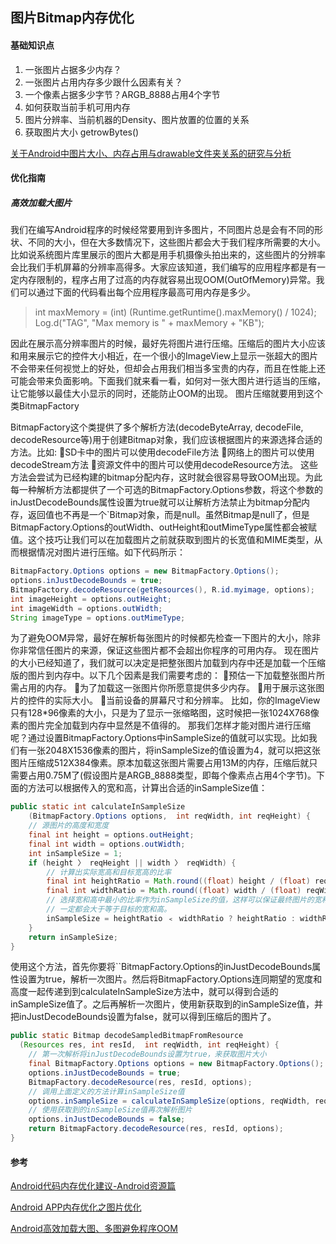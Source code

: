 ## 图片Bitmap内存优化

#### 基础知识点
1. 一张图片占据多少内存？ 
2. 一张图片占用内存多少跟什么因素有关？
3. 一个像素占据多少字节？ARGB_8888占用4个字节
4. 如何获取当前手机可用内存
5. 图片分辨率、当前机器的Density、图片放置的位置的关系
6. 获取图片大小 getrowBytes()

[关于Android中图片大小、内存占用与drawable文件夹关系的研究与分析](https://blog.csdn.net/zhaokaiqiang1992/article/details/49787117)

#### 优化指南

##### 高效加载大图片
我们在编写Android程序的时候经常要用到许多图片，不同图片总是会有不同的形状、不同的大小，但在大多数情况下，这些图片都会大于我们程序所需要的大小。比如说系统图片库里展示的图片大都是用手机摄像头拍出来的，这些图片的分辨率会比我们手机屏幕的分辨率高得多。大家应该知道，我们编写的应用程序都是有一定内存限制的，程序占用了过高的内存就容易出现OOM(OutOfMemory)异常。我们可以通过下面的代码看出每个应用程序最高可用内存是多少。
> 	int maxMemory = (int) (Runtime.getRuntime().maxMemory() / 1024);  Log.d("TAG", "Max memory is " + maxMemory + "KB");

因此在展示高分辨率图片的时候，最好先将图片进行压缩。压缩后的图片大小应该和用来展示它的控件大小相近，在一个很小的ImageView上显示一张超大的图片不会带来任何视觉上的好处，但却会占用我们相当多宝贵的内存，而且在性能上还可能会带来负面影响。下面我们就来看一看，如何对一张大图片进行适当的压缩，让它能够以最佳大小显示的同时，还能防止OOM的出现。
图片压缩就要用到这个类BitmapFactory

BitmapFactory这个类提供了多个解析方法(decodeByteArray, decodeFile, decodeResource等)用于创建Bitmap对象，我们应该根据图片的来源选择合适的方法。比如:
SD卡中的图片可以使用decodeFile方法
网络上的图片可以使用decodeStream方法
资源文件中的图片可以使用decodeResource方法。
这些方法会尝试为已经构建的bitmap分配内存，这时就会很容易导致OOM出现。为此每一种解析方法都提供了一个可选的BitmapFactory.Options参数，将这个参数的inJustDecodeBounds属性设置为true就可以让解析方法禁止为bitmap分配内存，返回值也不再是一个`Bitmap对象，而是null。虽然Bitmap是null了，但是BitmapFactory.Options的outWidth、outHeight和outMimeType属性都会被赋值。这个技巧让我们可以在加载图片之前就获取到图片的长宽值和MIME类型，从而根据情况对图片进行压缩。如下代码所示：

```java
BitmapFactory.Options options = new BitmapFactory.Options();  
options.inJustDecodeBounds = true;  
BitmapFactory.decodeResource(getResources(), R.id.myimage, options); 
int imageHeight = options.outHeight; 
int imageWidth = options.outWidth;  
String imageType = options.outMimeType;
```

为了避免OOM异常，最好在解析每张图片的时候都先检查一下图片的大小，除非你非常信任图片的来源，保证这些图片都不会超出你程序的可用内存。
现在图片的大小已经知道了，我们就可以决定是把整张图片加载到内存中还是加载一个压缩版的图片到内存中。以下几个因素是我们需要考虑的：
预估一下加载整张图片所需占用的内存。
为了加载这一张图片你所愿意提供多少内存。
用于展示这张图片的控件的实际大小。
当前设备的屏幕尺寸和分辨率。
比如，你的ImageView只有128*96像素的大小，只是为了显示一张缩略图，这时候把一张1024X768像素的图片完全加载到内存中显然是不值得的。
那我们怎样才能对图片进行压缩呢？通过设置BitmapFactory.Options中inSampleSize的值就可以实现。比如我们有一张2048X1536像素的图片，将inSampleSize的值设置为4，就可以把这张图片压缩成512X384像素。原本加载这张图片需要占用13M的内存，压缩后就只需要占用0.75M了(假设图片是ARGB_8888类型，即每个像素点占用4个字节)。下面的方法可以根据传入的宽和高，计算出合适的inSampleSize值：

```java
public static int calculateInSampleSize 
    (BitmapFactory.Options options,  int reqWidth, int reqHeight) {  
    // 源图片的高度和宽度  
    final int height = options.outHeight;  
    final int width = options.outWidth;  
    int inSampleSize = 1;  
    if (height 〉 reqHeight || width 〉 reqWidth) {  
        // 计算出实际宽高和目标宽高的比率  
        final int heightRatio = Math.round((float) height / (float) reqHeight);  
        final int widthRatio = Math.round((float) width / (float) reqWidth);  
        // 选择宽和高中最小的比率作为inSampleSize的值，这样可以保证最终图片的宽和高  
        // 一定都会大于等于目标的宽和高。  
        inSampleSize = heightRatio ﹤ widthRatio ? heightRatio : widthRatio;  
    }  
    return inSampleSize;  
}
```

使用这个方法，首先你要将``BitmapFactory.Options的inJustDecodeBounds属性设置为true，解析一次图片。然后将BitmapFactory.Options连同期望的宽度和高度一起传递到到calculateInSampleSize方法中，就可以得到合适的inSampleSize值了。之后再解析一次图片，使用新获取到的inSampleSize值，并把inJustDecodeBounds设置为false，就可以得到压缩后的图片了。

```java
public static Bitmap decodeSampledBitmapFromResource
  (Resources res, int resId,  int reqWidth, int reqHeight) {  
    // 第一次解析将inJustDecodeBounds设置为true，来获取图片大小  
    final BitmapFactory.Options options = new BitmapFactory.Options();  
    options.inJustDecodeBounds = true;  
    BitmapFactory.decodeResource(res, resId, options);  
    // 调用上面定义的方法计算inSampleSize值  
    options.inSampleSize = calculateInSampleSize(options, reqWidth, reqHeight);  
    // 使用获取到的inSampleSize值再次解析图片  
    options.inJustDecodeBounds = false;  
    return BitmapFactory.decodeResource(res, resId, options);  
}
```

#### 参考

[Android代码内存优化建议-Android资源篇](https://xiaozhuanlan.com/topic/7154902863)

[Android APP内存优化之图片优化](https://zmywly8866.github.io/2015/07/01/android-reduce-app-memory-use.html)

[Android高效加载大图、多图避免程序OOM](https://xiaozhuanlan.com/topic/2084735916)